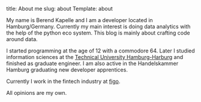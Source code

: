 title: About me
slug: about
Template: about

My name is Berend Kapelle and I am a developer located in Hamburg/Germany. Currently my main interest is doing
data analytics with the help of the python eco system. This blog is mainly about crafting code around data.

I started programming at the age of 12 with a commodore 64. Later I studied information sciences at the [Technical University
Hamburg-Harburg](https://www.tuhh.de/) and finished as graduate engineer. I am also active in the Handelskammer Hamburg
graduating new developer apprentices.

Currently I work in the fintech industry at [figo](https://www.figo.io).

All opinions are my own.
